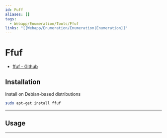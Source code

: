 ```yaml
---
id: Fuff
aliases: []
tags:
  - Webapp/Enumeration/Tools/Ffuf
links: "[[Webapp/Enumeration/Enumeration|Enumeration]]"
---
```


# Ffuf

- [ffuf - Github](https://github.com/ffuf/ffuf)

<!-- Installation {{{-->
## Installation

Install on Debian-based distributions

```sh
sudo apt-get install ffuf
```
___
<!-- }}} -->

<!-- Usage {{{-->
## Usage

___
<!-- }}} -->
